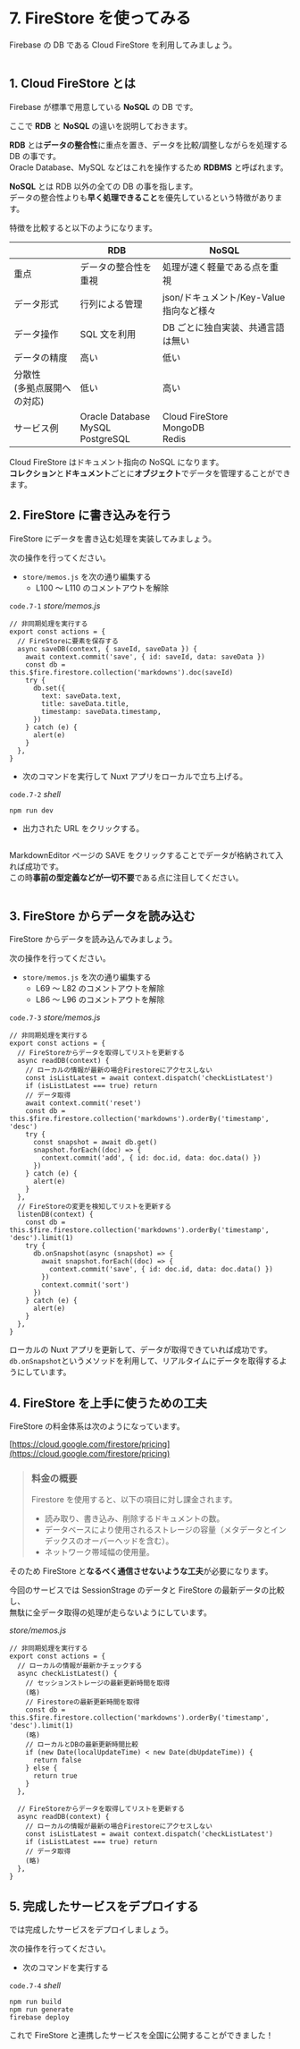 # 7. FireStore を使ってみる

Firebase の DB である Cloud FireStore を利用してみましょう。

<img :src="$withBase('/firestore2.png')">

## 1. Cloud FireStore とは

Firebase が標準で用意している **NoSQL** の DB です。

ここで **RDB** と **NoSQL** の違いを説明しておきます。

**RDB** とは**データの整合性**に重点を置き、データを比較/調整しながらを処理する DB の事です。  
Oracle Database、MySQL などはこれを操作するため **RDBMS** と呼ばれます。

**NoSQL** とは RDB 以外の全ての DB の事を指します。  
データの整合性よりも**早く処理できること**を優先しているという特徴があります。

特徴を比較すると以下のようになります。

|                                | RDB                                    | NoSQL                                    |
| ------------------------------ | -------------------------------------- | ---------------------------------------- |
| 重点                           | データの整合性を重視                   | 処理が速く軽量である点を重視             |
| データ形式                     | 行列による管理                         | json/ドキュメント/Key-Value 指向など様々 |
| データ操作                     | SQL 文を利用                           | DB ごとに独自実装、共通言語は無い        |
| データの精度                   | 高い                                   | 低い                                     |
| 分散性<br>(多拠点展開への対応) | 低い                                   | 高い                                     |
| サービス例                     | Oracle Database<br>MySQL<br>PostgreSQL | Cloud FireStore<br>MongoDB<br>Redis      |

Cloud FireStore はドキュメント指向の NoSQL になります。  
**コレクション**と**ドキュメント**ごとに**オブジェクト**でデータを管理することができます。

## 2. FireStore に書き込みを行う

FireStore にデータを書き込む処理を実装してみましょう。

次の操作を行ってください。

- `store/memos.js` を次の通り編集する
  - L100 ～ L110 のコメントアウトを解除

`code.7-1` _store/memos.js_

```js{5-15}
// 非同期処理を実行する
export const actions = {
  // FireStoreに要素を保存する
  async saveDB(context, { saveId, saveData }) {
    await context.commit('save', { id: saveId, data: saveData })
    const db = this.$fire.firestore.collection('markdowns').doc(saveId)
    try {
      db.set({
        text: saveData.text,
        title: saveData.title,
        timestamp: saveData.timestamp,
      })
    } catch (e) {
      alert(e)
    }
  },
}
```

- 次のコマンドを実行して Nuxt アプリをローカルで立ち上げる。

`code.7-2` _shell_

```properties
npm run dev
```

- 出力された URL をクリックする。

<img :src="$withBase('/dev.png')">

MarkdownEditor ページの SAVE をクリックすることでデータが格納されて入れば成功です。  
この時**事前の型定義などが一切不要**である点に注目してください。

<img :src="$withBase('/save.gif')">

## 3. FireStore からデータを読み込む

FireStore からデータを読み込んでみましょう。

次の操作を行ってください。

- `store/memos.js` を次の通り編集する
  - L69 ～ L82 のコメントアウトを解除
  - L86 ～ L96 のコメントアウトを解除

`code.7-3` _store/memos.js_

```js{5-18,22-32}
// 非同期処理を実行する
export const actions = {
  // FireStoreからデータを取得してリストを更新する
  async readDB(context) {
    // ローカルの情報が最新の場合Firestoreにアクセスしない
    const isListLatest = await context.dispatch('checkListLatest')
    if (isListLatest === true) return
    // データ取得
    await context.commit('reset')
    const db = this.$fire.firestore.collection('markdowns').orderBy('timestamp', 'desc')
    try {
      const snapshot = await db.get()
      snapshot.forEach((doc) => {
        context.commit('add', { id: doc.id, data: doc.data() })
      })
    } catch (e) {
      alert(e)
    }
  },
  // FireStoreの変更を検知してリストを更新する
  listenDB(context) {
    const db = this.$fire.firestore.collection('markdowns').orderBy('timestamp', 'desc').limit(1)
    try {
      db.onSnapshot(async (snapshot) => {
        await snapshot.forEach((doc) => {
          context.commit('save', { id: doc.id, data: doc.data() })
        })
        context.commit('sort')
      })
    } catch (e) {
      alert(e)
    }
  },
}
```

ローカルの Nuxt アプリを更新して、データが取得できていれば成功です。  
`db.onSnapshot`というメソッドを利用して、リアルタイムにデータを取得するようにしています。

## 4. FireStore を上手に使うための工夫

FireStore の料金体系は次のようになっています。

[https://cloud.google.com/firestore/pricing](https://cloud.google.com/firestore/pricing)

> ### 料金の概要
>
> Firestore を使用すると、以下の項目に対し課金されます。
>
> - 読み取り、書き込み、削除するドキュメントの数。
> - データベースにより使用されるストレージの容量（メタデータとインデックスのオーバーヘッドを含む）。
> - ネットワーク帯域幅の使用量。

そのため FireStore と**なるべく通信させないような工夫**が必要になります。

今回のサービスでは SessionStrage のデータと FireStore の最新データの比較し、  
無駄に全データ取得の処理が走らないようにしています。

_store/memos.js_

```js{8,20-22}
// 非同期処理を実行する
export const actions = {
  // ローカルの情報が最新かチェックする
  async checkListLatest() {
    // セッションストレージの最新更新時間を取得
    (略)
    // Firestoreの最新更新時間を取得
    const db = this.$fire.firestore.collection('markdowns').orderBy('timestamp', 'desc').limit(1)
    (略)
    // ローカルとDBの最新更新時間比較
    if (new Date(localUpdateTime) < new Date(dbUpdateTime)) {
      return false
    } else {
      return true
    }
  },

  // FireStoreからデータを取得してリストを更新する
  async readDB(context) {
    // ローカルの情報が最新の場合Firestoreにアクセスしない
    const isListLatest = await context.dispatch('checkListLatest')
    if (isListLatest === true) return
    // データ取得
    (略)
  },
}
```

## 5. 完成したサービスをデプロイする

では完成したサービスをデプロイしましょう。

次の操作を行ってください。

- 次のコマンドを実行する

`code.7-4` _shell_

```properties
npm run build
npm run generate
firebase deploy
```

これで FireStore と連携したサービスを全国に公開することができました！
